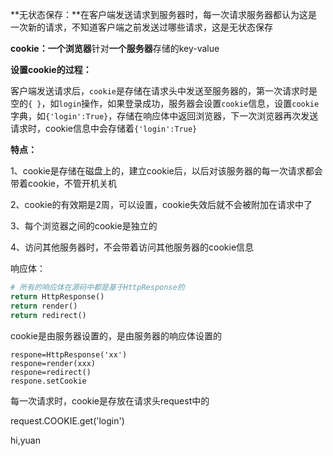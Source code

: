 **无状态保存：**在客户端发送请求到服务器时，每一次请求服务器都认为这是一次新的请求，不知道客户端之前发送过哪些请求，这是无状态保存

**cookie：一个浏览器**针对**一个服务器**存储的key-value

**设置cookie的过程：**

客户端发送请求后，`cookie`是存储在请求头中发送至服务器的，第一次请求时是空的`{ }`，如`login`操作，如果登录成功，服务器会设置`cookie`信息，设置`cookie`字典，如`{'login':True}`，存储在响应体中返回浏览器，下一次浏览器再次发送请求时，cookie信息中会存储着`{'login':True}`

**特点：**

1、cookie是存储在磁盘上的，建立cookie后，以后对该服务器的每一次请求都会带着cookie，不管开机关机

2、cookie的有效期是2周，可以设置，cookie失效后就不会被附加在请求中了

3、每个浏览器之间的cookie是独立的

4、访问其他服务器时，不会带着访问其他服务器的cookie信息



响应体：

```python
# 所有的响应体在源码中都是基于HttpResponse的
return HttpResponse()
return render()
return redirect()
```

cookie是由服务器设置的，是由服务器的响应体设置的

```
respone=HttpResponse('xx')
respone=render(xxx)
respone=redirect()
respone.setCookie
```

每一次请求时，cookie是存放在请求头request中的

request.COOKIE.get('login')



hi,yuan